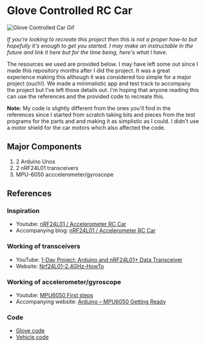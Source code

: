 # Glove Controlled RC Car

![Glove Controlled Car Gif](gcv-small.gif)

*If you're looking to recreate this project then this is not a proper how-to but hopefully it's enough to get you started. I may make an instructable in the future and link it here but for the time being, here's what I have.*

The resources we used are provided below. I may have left some out since I made this repository months after I did the project. It was a great experience making this although it was considered too simple for a major project (ouch!). We made a minimalistic app and test track to accompany the project but I've left those details out. I'm hoping that anyone reading this can use the references and the provided code to recreate this. 

**Note:** My code is slightly different from the ones you'll find in the references since I started from scratch taking bits and pieces from the test programs for the parts and and making it as simplistic as I could. I didn't use a motor shield for the car motors which also affected the code.

## Major Components
1. 2 Arduino Unos
2. 2 nRF24L01 transceivers
3. MPU-6050 acccelerometer/gyroscope

## References
### Inspiration
- Youtube: [nRF24L01 / Accelerometer RC Car](https://www.youtube.com/watch?v=IjUlqe-aeGU)
- Accompanying blog: [nRF24L01 / Accelerometer RC Car](http://forcetronic.blogspot.ae/search?q=Accelerometer+RC+Car)
### Working of transceivers
- YouTube: [1-Day Project: Arduino and nRF24L01+ Data Transceiver](https://www.youtube.com/watch?v=wlhuO82IZjQ)
- Website: [Nrf24L01-2.4GHz-HowTo](http://arduino-info.wikispaces.com/Nrf24L01-2.4GHz-HowTo)
### Working of accelerometer/gyroscope
- Youtube: [MPU6050 First steps](https://www.youtube.com/watch?v=Z1M1B_719nk)
- Accompanying website: [Arduino – MPU6050 Getting Ready](https://turnsouthat.wordpress.com/2015/07/31/arduino-mpu6050-getting-ready/)
### Code
- [Glove code](glove_code.ino)
- [Vehicle code](vehicle_code.ino)
